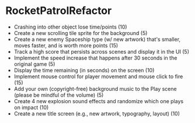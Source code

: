 # RocketPatrolRefactor
- Crashing into other object lose time/points (10)
- Create a new scrolling tile sprite for the background (5)
- Create a new enemy Spaceship type (w/ new artwork) that's smaller, moves faster, and is worth more points (15)
- Track a high score that persists across scenes and display it in the UI (5)
- Implement the speed increase that happens after 30 seconds in the original game (5)
- Display the time remaining (in seconds) on the screen (10)
- Implement mouse control for player movement and mouse click to fire (15)
- Add your own (copyright-free) background music to the Play scene (please be mindful of the volume) (5)
- Create 4 new explosion sound effects and randomize which one plays on impact (10)
- Create a new title screen (e.g., new artwork, typography, layout) (10)
